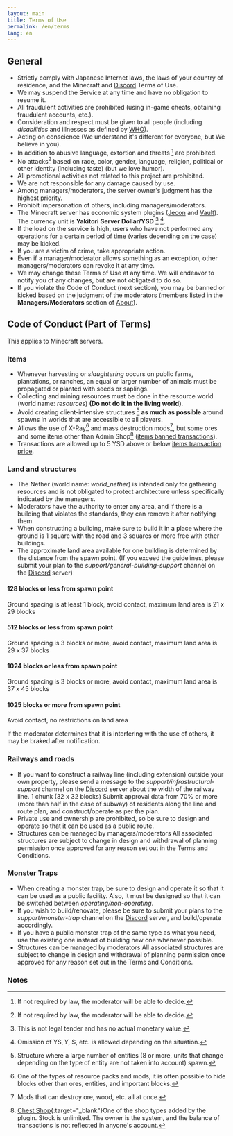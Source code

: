 ```yaml
---
layout: main
title: Terms of Use
permalink: /en/terms
lang: en
---
```


## General
- Strictly comply with Japanese Internet laws, the laws of your country of residence, and the Minecraft and [Discord](https://discord.gg/EWfrwBFspF) Terms of Use.
- We may suspend the Service at any time and have no obligation to resume it.
- All fraudulent activities are prohibited (using in-game cheats, obtaining fraudulent accounts, etc.).
- Consideration and respect must be given to all people (including *disabilities* and illnesses as defined by [WHO](https://www.who.int/)).
- Acting on conscience (We understand it's different for everyone, but We believe in you).
- In addition to abusive language, extortion and threats [^1] are prohibited.
- No attacks[^1] based on race, color, gender, language, religion, political or other identity (including taste) (but we love humor).
- All promotional activities not related to this project are prohibited.
- We are not responsible for any damage caused by use.
- Among managers/moderators, the server owner's judgment has the highest priority.
- Prohibit impersonation of others, including managers/moderators.
- The Minecraft server has economic system plugins ([Jecon](https://github.com/HimaJyun/Jecon) and [Vault](https://www.spigotmc.org/resources/vault.34315/)). The currency unit is **Yakitori Server Dollar/YSD** [^2] [^3].
- If the load on the service is high, users who have not performed any operations for a certain period of time (varies depending on the case) may be kicked.
- If you are a victim of crime, take appropriate action.
- Even if a manager/moderator allows something as an exception, other managers/moderators can revoke it at any time.
- We may change these Terms of Use at any time.
We will endeavor to notify you of any changes, but are not obligated to do so.
- If you violate the Code of Conduct (next section), you may be banned or kicked based on the judgment of the moderators (members listed in the **Managers/Moderators** section of [About](/en/#members)).

## Code of Conduct (Part of Terms)
This applies to Minecraft servers.

### Items
- Whenever harvesting or *slaughtering* occurs on public farms, plantations, or ranches, an equal or larger number of animals must be propagated or planted with seeds or saplings.
- Collecting and mining resources must be done in the resource world (world name: *resources*) **(Do not do it in the living world)**.
- Avoid creating client-intensive structures [^4] **as much as possible** around spawns in worlds that are accessible to all players.
- Allows the use of X-Ray[^5] and mass destruction mods[^6], but some ores and some items other than Admin Shop[^7] ([items banned transactions](/en/items-banned-transactions)).
- Transactions are allowed up to 5 YSD above or below [items transaction price](/en/items-transaction-price).

### Land and structures
- The Nether (world name: *world_nether*) is intended only for gathering resources and is not obligated to protect architecture unless specifically indicated by the managers.
- Moderators have the authority to enter any area, and if there is a building that violates the standards, they can remove it after notifying them.
- When constructing a building, make sure to build it in a place where the ground is 1 square with the road and 3 squares or more free with other buildings.
- The approximate land area available for one building is determined by the distance from the spawn point.
(If you exceed the guidelines, please submit your plan to the *support/general-building-support* channel on the [Discord](https://discord.gg/EWfrwBFspF) server)

<section class="list-box">
    <h4>128 blocks or less from spawn point</h4>
    <p>Ground spacing is at least 1 block, avoid contact, maximum land area is 21 x 29 blocks</p>
    <h4>512 blocks or less from spawn point</h4>
    <p>Ground spacing is 3 blocks or more, avoid contact, maximum land area is 29 x 37 blocks</p>
    <h4>1024 blocks or less from spawn point</h4>
    <p>Ground spacing is 3 blocks or more, avoid contact, maximum land area is 37 x 45 blocks</p>
    <h4>1025 blocks or more from spawn point</h4>
    <p>Avoid contact, no restrictions on land area</p>
</section>

If the moderator determines that it is interfering with the use of others, it may be braked after notification.

### Railways and roads
- If you want to construct a railway line (including extension) outside your own property, please send a message to the *support/infrastructural-support* channel on the [Discord](https://discord.gg/EWfrwBFspF) server about the width of the railway line. 1 chunk (32 x 32 blocks) Submit approval data from 70% or more (more than half in the case of subway) of residents along the line and route plan, and construct/operate as per the plan.
- Private use and ownership are prohibited, so be sure to design and operate so that it can be used as a public route.
- Structures can be managed by managers/moderators
All associated structures are subject to change in design and withdrawal of planning permission once approved for any reason set out in the Terms and Conditions.

### Monster Traps
- When creating a monster trap, be sure to design and operate it so that it can be used as a public facility. Also, it must be designed so that it can be switched between *operating/non-operating*.
- If you wish to build/renovate, please be sure to submit your plans to the *support/monster-trap* channel on the [Discord](https://discord.gg/EWfrwBFspF) server, and build/operate accordingly.
- If you have a public monster trap of the same type as what you need, use the existing one instead of building new one whenever possible.
- Structures can be managed by moderators
All associated structures are subject to change in design and withdrawal of planning permission once approved for any reason set out in the Terms and Conditions.

### Notes
[^1]: If not required by law, the moderator will be able to decide.
[^2]: This is not legal tender and has no actual monetary value.
[^3]: Omission of YS$, Y$, $, etc. is allowed depending on the situation.
[^4]: Structure where a large number of entities (8 or more, units that change depending on the type of entity are not taken into account) spawn.
[^5]: One of the types of resource packs and mods, it is often possible to hide blocks other than ores, entities, and important blocks.
[^6]: Mods that can destroy ore, wood, etc. all at once.
[^7]: [Chest Shop](https://www.spigotmc.org/resources/chestshop.51856){:target="_blank"}One of the shop types added by the plugin. Stock is unlimited. The owner is the system, and the balance of transactions is not reflected in anyone's account.
